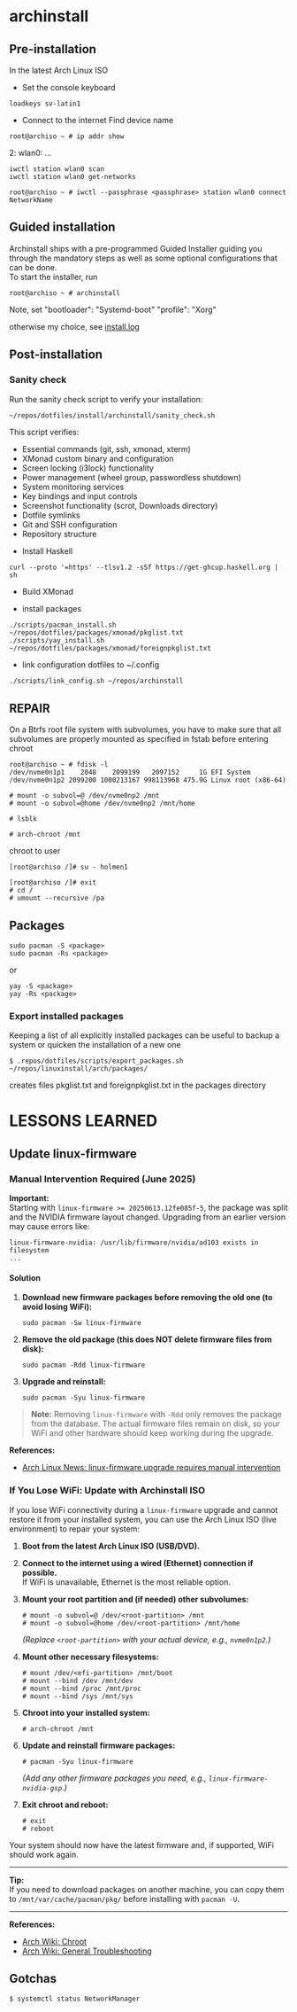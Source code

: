 # archinstall
## Pre-installation
In the latest Arch Linux ISO

* Set the console keyboard
```
loadkeys sv-latin1
```
* Connect to the internet
Find device name
```
root@archiso ~ # ip addr show
```
2: wlan0: ...
```
iwctl station wlan0 scan
iwctl station wlan0 get-networks
```

```
root@archiso ~ # iwctl --passphrase <passphrase> station wlan0 connect NetworkName
```
## Guided installation
Archinstall ships with a pre-programmed Guided Installer guiding you through the mandatory steps as well as some optional configurations that can be done.   
To start the installer, run
```
root@archiso ~ # archinstall
```

Note, set 
"bootloader": "Systemd-boot" 
"profile":    "Xorg"

otherwise my choice, see [install.log](../log/install.log)  


## Post-installation

### Sanity check
Run the sanity check script to verify your installation:
```bash
~/repos/dotfiles/install/archinstall/sanity_check.sh
```

This script verifies:
- Essential commands (git, ssh, xmonad, xterm)
- XMonad custom binary and configuration
- Screen locking (i3lock) functionality  
- Power management (wheel group, passwordless shutdown)
- System monitoring services
- Key bindings and input controls
- Screenshot functionality (scrot, Downloads directory)
- Dotfile symlinks
- Git and SSH configuration
- Repository structure


* Install Haskell
```
curl --proto '=https' --tlsv1.2 -sSf https://get-ghcup.haskell.org | sh
```

* Build XMonad



* install packages
```
./scripts/pacman_install.sh ~/repos/dotfiles/packages/xmonad/pkglist.txt
./scripts/yay_install.sh ~/repos/dotfiles/packages/xmonad/foreignpkglist.txt
```
* link configuration dotfiles to ~/.config

```
./scripts/link_config.sh ~/repos/archinstall
```


## REPAIR
On a Btrfs root file system with subvolumes, you have to make sure that all subvolumes are properly mounted
as specified in fstab before entering chroot

```
root@archiso ~ # fdisk -l
/dev/nvme0n1p1    2048    2099199   2097152     1G EFI System
/dev/nvme0n1p2 2099200 1000213167 998113968 475.9G Linux root (x86-64)
```

```
# mount -o subvol=@ /dev/nvme0np2 /mnt
# mount -o subvol=@home /dev/nvme0np2 /mnt/home
```

```
# lsblk 
```

```
# arch-chroot /mnt
```

chroot to user
```
[root@archiso /]# su - holmen1
```


```
[root@archiso /]# exit
# cd /
# umount --recursive /pa
```


## Packages

```
sudo pacman -S <package>
sudo pacman -Rs <package>
```
or
```
yay -S <package>
yay -Rs <package>
```


### Export installed packages
Keeping a list of all explicitly installed packages can be useful to backup a system or quicken the installation of a new one
```
$ .repos/dotfiles/scripts/export_packages.sh ~/repos/linuxinstall/arch/packages/
```
creates files pkglist.txt and foreignpkglist.txt in the packages directory


# LESSONS LEARNED

## Update linux-firmware
### Manual Intervention Required (June 2025)

**Important:**  
Starting with `linux-firmware >= 20250613.12fe085f-5`, the package was split and the NVIDIA firmware layout changed. Upgrading from an earlier version may cause errors like:

```
linux-firmware-nvidia: /usr/lib/firmware/nvidia/ad103 exists in filesystem
...
```

#### Solution

1. **Download new firmware packages before removing the old one (to avoid losing WiFi):**
    ```
    sudo pacman -Sw linux-firmware
    ```

2. **Remove the old package (this does NOT delete firmware files from disk):**
    ```
    sudo pacman -Rdd linux-firmware
    ```

3. **Upgrade and reinstall:**
    ```
    sudo pacman -Syu linux-firmware
    ```

> **Note:** Removing `linux-firmware` with `-Rdd` only removes the package from the database. The actual firmware files remain on disk, so your WiFi and other hardware should keep working during the upgrade.

**References:**  
- [Arch Linux News: linux-firmware upgrade requires manual intervention](https://archlinux.org/news/linux-firmware-20250613-12fe085f-5-upgrade-requires-manual-intervention/)

### If You Lose WiFi: Update with Archinstall ISO

If you lose WiFi connectivity during a `linux-firmware` upgrade and cannot restore it from your installed system, you can use the Arch Linux ISO (live environment) to repair your system:

1. **Boot from the latest Arch Linux ISO (USB/DVD).**

2. **Connect to the internet using a wired (Ethernet) connection if possible.**  
   If WiFi is unavailable, Ethernet is the most reliable option.

3. **Mount your root partition and (if needed) other subvolumes:**
    ```
    # mount -o subvol=@ /dev/<root-partition> /mnt
    # mount -o subvol=@home /dev/<root-partition> /mnt/home
    ```
    *(Replace `<root-partition>` with your actual device, e.g., `nvme0n1p2`.)*

4. **Mount other necessary filesystems:**
    ```
    # mount /dev/<efi-partition> /mnt/boot
    # mount --bind /dev /mnt/dev
    # mount --bind /proc /mnt/proc
    # mount --bind /sys /mnt/sys
    ```

5. **Chroot into your installed system:**
    ```
    # arch-chroot /mnt
    ```

6. **Update and reinstall firmware packages:**
    ```
    # pacman -Syu linux-firmware
    ```
    *(Add any other firmware packages you need, e.g., `linux-firmware-nvidia-gsp`.)*

7. **Exit chroot and reboot:**
    ```
    # exit
    # reboot
    ```

Your system should now have the latest firmware and, if supported, WiFi should work again.

---

**Tip:**  
If you need to download packages on another machine, you can copy them to `/mnt/var/cache/pacman/pkg/` before installing with `pacman -U`.

---

**References:**  
- [Arch Wiki: Chroot](https://wiki.archlinux.org/title/Chroot)
- [Arch Wiki: General Troubleshooting](https://wiki.archlinux.org/title/General_troubleshooting)



## Gotchas
```
$ systemctl status NetworkManager
```









